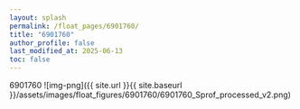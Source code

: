 ```yaml
---
layout: splash
permalink: /float_pages/6901760/
title: "6901760"
author_profile: false
last_modified_at: 2025-06-13
toc: false
---
```

 
6901760
![img-png]({{ site.url }}{{ site.baseurl }}/assets/images/float_figures/6901760/6901760_Sprof_processed_v2.png)